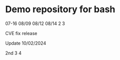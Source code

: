 # Demo repository for bash
07-16
08/09
08/12
08/14 2 3

CVE fix release

Update
10/02/2024

2nd
3
4
